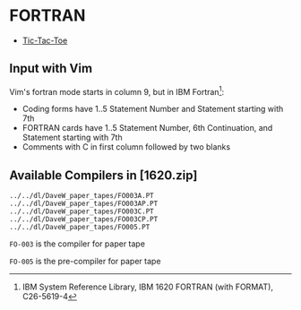 # FORTRAN

- [Tic-Tac-Toe](tic-tac-toe/README.md)

## Input with Vim

Vim's fortran mode starts in column 9, but in IBM Fortran[^FORTRAN]:

- Coding forms have 1..5 Statement Number and Statement starting with 7th
- FORTRAN cards have 1..5 Statement Number, 6th Continuation, and Statement
  starting with 7th
- Comments with C in first column followed by two blanks


## Available Compilers in [1620.zip]

```
../../dl/DaveW_paper_tapes/FO003A.PT
../../dl/DaveW_paper_tapes/FO003AP.PT
../../dl/DaveW_paper_tapes/FO003C.PT
../../dl/DaveW_paper_tapes/FO003CP.PT
../../dl/DaveW_paper_tapes/FO005.PT
```

`FO-003` is the compiler for paper tape

`FO-005` is the pre-compiler for paper tape


[^FORTRAN]: IBM System Reference Library, IBM 1620 FORTRAN (with FORMAT),
            C26-5619-4 
